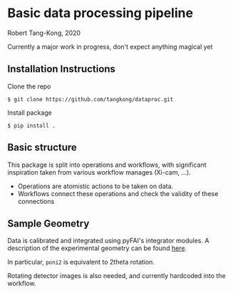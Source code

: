 # Basic data processing pipeline 
Robert Tang-Kong, 2020

Currently a major work in progress, don't expect anything magical yet
## Installation Instructions
Clone the repo

`$ git clone https://github.com/tangkong/dataproc.git`

 Install package
 
`$ pip install . `

## Basic structure
This package is split into operations and workflows, with significant inspiration taken from various workflow manages (Xi-cam, ...).  
- Operations are atomistic actions to be taken on data.
- Workflows connect these operations and check the validity of these connections

## Sample Geometry
Data is calibrated and integrated using pyFAI's integrator modules.  A description of the experimental geometry can be found [here](https://pyfai.readthedocs.io/en/latest/geometry.html). 

In particular, `poni2` is equivalent to 2theta rotation.  

Rotating detector images is also needed, and currently hardcoded into the workflow.